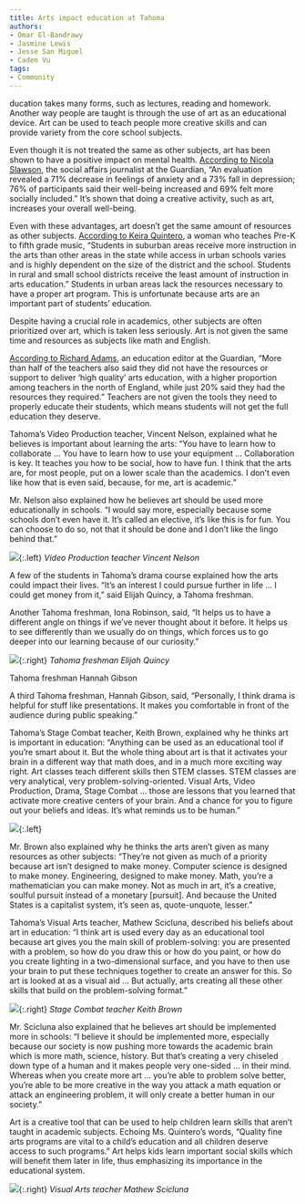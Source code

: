 ```yaml
---
title: Arts impact education at Tahoma
authors:
- Omar El-Bandrawy
- Jasmine Lewis
- Jesse San Miguel
- Caden Vu
tags:
- Community
---
```



ducation takes many forms, such as lectures, reading and homework. Another way people are taught is through the use of art as an educational device. Art can be used to teach people more creative skills and can provide variety from the core school subjects.

Even though it is not treated the same as other subjects, art has been shown to have a positive impact on mental health. [According to Nicola Slawson](https://www.theguardian.com/healthcare-network/2017/oct/11/contribution-arts-make-health-wellbeing), the social affairs journalist at the Guardian, “An evaluation revealed a 71% decrease in feelings of anxiety and a 73% fall in depression; 76% of participants said their well-being increased and 69% felt more socially included.” It’s shown that doing a creative activity, such as art, increases your overall well-being.

Even with these advantages, art doesn’t get the same amount of resources as other subjects. [According to Keira Quintero](https://www.huffingtonpost.com/entry/funding-for-arts-education-is-vital-for-students_us_5900a58fe4b06feec8ac9237), a woman who teaches Pre-K to fifth grade music, “Students in suburban areas receive more instruction in the arts than other areas in the state while access in urban schools varies and is highly dependent on the size of the district and the school. Students in rural and small school districts receive the least amount of instruction in arts education.” Students in urban areas lack the resources necessary to have a proper art program. This is unfortunate because arts are an important part of students’ education.

Despite having a crucial role in academics, other subjects are often prioritized over art, which is taken less seriously. Art is not given the same time and resources as subjects like math and English.

[According to Richard Adams](https://www.theguardian.com/education/yougov-polling-blog/2019/jan/11/we-fight-for-every-penny-teachers-say-not-enough-resources-for-arts-education), an education editor at the Guardian, “More than half of the teachers also said they did not have the resources or support to deliver ‘high quality’ arts education, with a higher proportion among teachers in the north of England, while just 20% said they had the resources they required.” Teachers are not given the tools they need to properly educate their students, which means students will not get the full education they deserve.

Tahoma’s Video Production teacher, Vincent Nelson, explained what he believes is important about learning the arts: “You have to learn how to collaborate … You have to learn how to use your equipment … Collaboration is key. It teaches you how to be social, how to have fun. I think that the arts are, for most people, put on a lower scale than the academics. I don’t even like how that is even said, because, for me, art is academic.”

Mr. Nelson also explained how he believes art should be used more educationally in schools. “I would say more, especially because some schools don’t even have it. It’s called an elective, it’s like this is for fun. You can choose to do so, not that it should be done and I don’t like the lingo behind that.”

![](https://summitpsnewsorg.files.wordpress.com/2019/03/dsc_5453-1.jpg?w=340&h=226){:.left}
*Video Production teacher Vincent Nelson*

A few of the students in Tahoma’s drama course explained how the arts could impact their lives. “It’s an interest I could pursue further in life … I could get money from it,” said Elijah Quincy, a Tahoma freshman.

Another Tahoma freshman, Iona Robinson, said, “It helps us to have a different angle on things if we’ve never thought about it before. It helps us to see differently than we usually do on things, which forces us to go deeper into our learning because of our curiosity.”

![](https://summitpsnewsorg.files.wordpress.com/2019/03/student-3-.jpg?w=324&h=243){:.right}
*Tahoma freshman Elijah Quincy*


Tahoma freshman Hannah Gibson

A third Tahoma freshman, Hannah Gibson, said, “Personally, I think drama is helpful for stuff like presentations. It makes you comfortable in front of the audience during public speaking.”

Tahoma’s Stage Combat teacher, Keith Brown, explained why he thinks art is important in education: “Anything can be used as an educational tool if you’re smart about it. But the whole thing about art is that it activates your brain in a different way that math does, and in a much more exciting way right. Art classes teach different skills then STEM classes. STEM classes are very analytical, very problem-solving-oriented. Visual Arts, Video Production, Drama, Stage Combat … those are lessons that you learned that activate more creative centers of your brain. And a chance for you to figure out your beliefs and ideas. It’s what reminds us to be human.”

![](https://summitpsnewsorg.files.wordpress.com/2019/03/student-2-.jpg?w=327&h=245){:.left}

Mr. Brown also explained why he thinks the arts aren’t given as many resources as other subjects: “They’re not given as much of a priority because art isn’t designed to make money. Computer science is designed to make money. Engineering, designed to make money. Math, you’re a mathematician you can make money. Not as much in art, it’s a creative, soulful pursuit instead of a monetary [pursuit]. And because the United States is a capitalist system, it’s seen as, quote-unquote, lesser.”

Tahoma’s Visual Arts teacher, Mathew Scicluna, described his beliefs about art in education: “I think art is used every day as an educational tool because art gives you the main skill of problem-solving: you are presented with a problem, so how do you draw this or how do you paint, or how do you create lighting in a two-dimensional surface, and you have to then use your brain to put these techniques together to create an answer for this. So art is looked at as a visual aid … But actually, arts creating all these other skills that build on the problem-solving format.”

![](https://summitpsnewsorg.files.wordpress.com/2019/02/mrbrown2.jpg?w=300&h=199){:.right}
*Stage Combat teacher Keith Brown*

Mr. Scicluna also explained that he believes art should be implemented more in schools: “I believe it should be implemented more, especially because our society is now pushing more towards the academic brain which is more math, science, history. But that’s creating a very chiseled down type of a human and it makes people very one-sided … in their mind. Whereas when you create more art … you’re able to problem solve better, you’re able to be more creative in the way you attack a math equation or attack an engineering problem, it will only create a better human in our society.”

Art is a creative tool that can be used to help children learn skills that aren’t taught in academic subjects. Echoing Ms. Quintero’s words, “Quality fine arts programs are vital to a child’s education and all children deserve access to such programs.” Art helps kids learn important social skills which will benefit them later in life, thus emphasizing its importance in the educational system.

![](https://summitpsnewsorg.files.wordpress.com/2019/03/mulltimedia-.jpg?w=300&h=225){:.right}
*Visual Arts teacher Mathew Scicluna*

